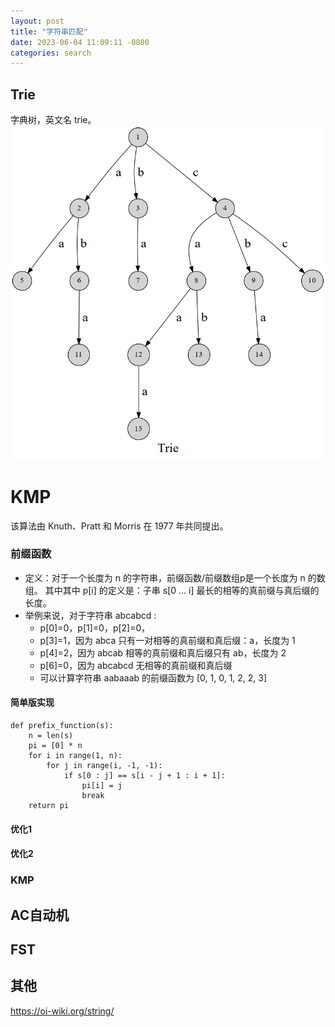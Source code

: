 ```yaml
---
layout: post
title: "字符串匹配"
date: 2023-06-04 11:09:11 -0800
categories: search
---
```


## Trie
字典树，英文名 trie。
![Trie](/assets/trie1.png)

# KMP
该算法由 Knuth、Pratt 和 Morris 在 1977 年共同提出。

### 前缀函数
- 定义：对于一个长度为 n 的字符串，前缀函数/前缀数组p是一个长度为 n 的数组。
其中其中 p[i] 的定义是：子串 s[0 ... i] 最长的相等的真前缀与真后缀的长度。
- 举例来说，对于字符串 abcabcd :
    - p[0]=0，p[1]=0，p[2]=0，
    - p[3]=1，因为 abca 只有一对相等的真前缀和真后缀：a，长度为 1
    - p[4]=2，因为 abcab 相等的真前缀和真后缀只有 ab，长度为 2
    - p[6]=0，因为 abcabcd 无相等的真前缀和真后缀
    - 可以计算字符串 aabaaab 的前缀函数为 [0, 1, 0, 1, 2, 2, 3]

#### 简单版实现
```
def prefix_function(s):
    n = len(s)
    pi = [0] * n
    for i in range(1, n):
        for j in range(i, -1, -1):
            if s[0 : j] == s[i - j + 1 : i + 1]:
                pi[i] = j
                break
    return pi

```


#### 优化1

#### 优化2

### KMP

## AC自动机

## FST

## 其他
https://oi-wiki.org/string/